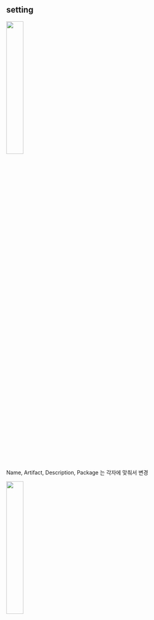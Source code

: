 ## setting
<img src="https://user-images.githubusercontent.com/36287324/82769887-746cc580-9e71-11ea-98db-67bbfd304bca.PNG" width="30%"/>

Name, Artifact, Description, Package 는 각자에 맞춰서 변경

<img src="https://user-images.githubusercontent.com/36287324/82770058-1db3bb80-9e72-11ea-95dc-169fd61672b5.PNG" width="30%"/>

